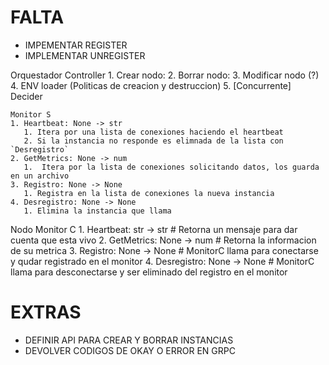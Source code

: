


# FALTA
- IMPEMENTAR REGISTER
- IMPLEMENTAR UNREGISTER



Orquestador
    Controller
    1. Crear nodo: 
    2. Borrar nodo: 
    3. Modificar nodo (?)
    4. ENV loader (Politicas de creacion y destruccion)
    5. [Concurrente] Decider


    Monitor S
    1. Heartbeat: None -> str 
       1. Itera por una lista de conexiones haciendo el heartbeat
       2. Si la instancia no responde es elimnada de la lista con `Desregistro`
    2. GetMetrics: None -> num 
       1.  Itera por la lista de conexiones solicitando datos, los guarda en un archivo
    3. Registro: None -> None
       1. Registra en la lista de conexiones la nueva instancia
    4. Desregistro: None -> None 
       1. Elimina la instancia que llama

Nodo
    Monitor C
    1. Heartbeat: str -> str # Retorna un mensaje para dar cuenta que esta vivo
    2. GetMetrics: None -> num # Retorna la informacion de su metrica
    3. Registro: None -> None # MonitorC llama para conectarse y qudar registrado en el monitor
    4. Desregistro: None -> None # MonitorC llama para desconectarse y ser eliminado del registro en el monitor


# EXTRAS
- DEFINIR API PARA CREAR Y BORRAR INSTANCIAS
- DEVOLVER CODIGOS DE OKAY O ERROR EN GRPC





